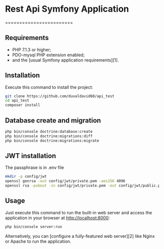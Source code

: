 # Rest Api Symfony Application
========================

Requirements
------------

  * PHP 7.1.3 or higher;
  * PDO-mysql PHP extension enabled;
  * and the [usual Symfony application requirements][1].

Installation
------------

Execute this command to install the project:

```bash
git clone https://github.com/duvaldavid60/api_test
cd api_test
composer install
```
Database create and migration
-----------------------------
```bash
php bin/console doctrine:database:create
php bin/console doctrine:migrations:diff
php bin/console doctrine:migrations:migrate
```
JWT installation
-----------------------------
The passphrase is in .env file
```bash
mkdir -p config/jwt 
openssl genrsa -out config/jwt/private.pem -aes256 4096
openssl rsa -pubout -in config/jwt/private.pem -out config/jwt/public.pem
```

Usage
-----

Just execute this command to run the built-in web server and access the application in your
browser at <http://localhost:8000>:

```bash
php bin/console server:run
```

Alternatively, you can [configure a fully-featured web server][2] like Nginx
or Apache to run the application.

